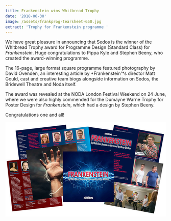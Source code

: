 ```yaml
---
title: Frankenstein wins Whitbread Trophy
date: '2018-06-30'
image: /assets/frankprog-tearsheet-650.jpg
extract: 'Trophy for Frankenstein programme '
---
```

We have great pleasure in announcing that Sedos is the winner of the Whitbread Trophy award for Programme Design (Standard Class) for *Frankenstein*. Huge congratulations to Pippa Kyle and Stephen Beeny, who created the award-winning programme.

The 16-page, large format square programme featured photography by David Ovenden, an interesting article by *Frankenstein'*s director Matt Gould, cast and creative team biogs alongside information on Sedos, the Bridewell Theatre and Noda itself.

The award was revealed at the NODA London Festival Weekend on 24 June, where we were also highly commended for the Dumayne Warne Trophy for Poster Design for *Frankenstein*, which had a design by Stephen Beeny.

Congratulations one and all!

![](/assets/frankprog-tearsheet-650.jpg)
